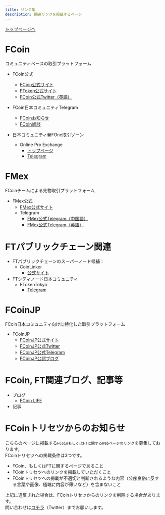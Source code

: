```yaml
---
title: リンク集
description: 関連リンクを掲載するページ
---
```


[トップページへ](./)

# FCoin
コミュニティベースの取引プラットフォーム

- FCoin公式
    - [FCoin公式サイト](https://www.fcoin.com)
    - [FToken公式サイト](https://ftoken.com)
    - [FCoin公式Twitter（英語）](https://twitter.com/FCoinOfficial)

- FCoin日本コミュニティTelegram
    - [FCoinお知らせ](https://t.me/fcoinfanjapanese)
    - [FCoin雑談](https://t.me/fcoinchatjapanese)
    
- 日本コミュニティ発FOne取引ゾーン
    - Online Pro Exchange
        - [トップページ](https://www.fcoin.com/category/onlineproexchange)
        - [Telegram](https://t.me/OnlinePro_Exchange)
        
# FMex
FCoinチームによる先物取引プラットフォーム

- FMex公式
    - [FMex公式サイト](https://www.fmex.com/)
    - Telegram
        - [FMex公式Telegram（中国語）](https://t.me/FMexOfficial)
        - [FMex公式Telegram（英語）](https://t.me/FMexEnglish)
        
# FTパブリックチェーン関連
- FTパブリックチェーンのスーパーノード候補：
    - CoinLinker
        - [公式サイト](https://www.coinlinker.io)
- FTシティノード日本コミュニティ
    - FTokenTokyo
        - [Telegram](https://t.me/ftokentokyo)
        
# FCoinJP
FCoin日本コミュニティ向けに特化した取引プラットフォーム

- FCoinJP
    - [FCoinJP公式サイト](https://www.fcoinjp.com)
    - [FCoinJP公式Twitter](https://twitter.com/fcoin_jp)
    - [FCoinJP公式Telegram](https://t.me/FCoinJPofficial)
    - [FCoinJP公認ブログ](https://fcoin-fan.jp/)
    
# FCoin, FT関連ブログ、記事等
    
- ブログ
    - [FCoin LIFE](https://coin-overallnews.com)
- 記事
   
# FCoinトリセツからのお知らせ

こちらのページに掲載する`FCoinもしくはFTに関するWebページのリンク`を募集しております。  
FCoinトリセツへの掲載条件は3つです。
- FCoin、もしくはFTに関するページであること
- FCoinトリセツへのリンクを掲載していただくこと
- FCoinトリセツへの掲載が不適切と判断されるような内容（公序良俗に反する言葉や画像、極端に内容が薄いなど）を含まないこと

上記に違反された場合は、FCoinトリセツからのリンクを削除する場合があります。  
問い合わせは[コチラ](https://twitter.com/lucied2007)（Twitter）までお願いします。
